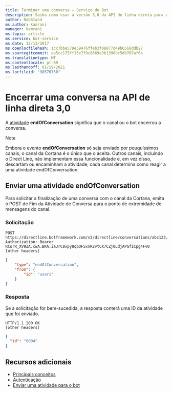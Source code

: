 ```yaml
---
title: Terminar uma conversa – Serviço de Bot
description: Saiba como usar a versão 3,0 da API de linha direta para encerrar conversas entre bots e canais Cortana. Consulte como configurar e enviar eventos do endOfConversation.
author: RobStand
ms.author: kamrani
manager: kamrani
ms.topic: article
ms.service: bot-service
ms.date: 12/13/2017
ms.openlocfilehash: 1cc7bbe579e59476ffeb3f08877d49b6568ddb27
ms.sourcegitcommit: aa5cc175ff15e7f9c8669e3b1398bc5db707af6e
ms.translationtype: MT
ms.contentlocale: pt-BR
ms.lasthandoff: 01/19/2021
ms.locfileid: "98576738"
---
```

# <a name="end-a-conversation-in-direct-line-api-30"></a>Encerrar uma conversa na API de linha direta 3,0

A [atividade](https://aka.ms/botSpecs-activitySchema) **endOfConversation** significa que o canal ou o bot encerrou a conversa.

> [!NOTE]
> Embora o evento **endOfConversation** só seja enviado por pouquíssimos canais, o canal da Cortana é o único que o aceita. Outros canais, incluindo o Direct Line, não implementam essa funcionalidade e, em vez disso, descartam ou encaminham a atividade; cada canal determina como reagir a uma atividade endOfConversation.

## <a name="send-an-endofconversation-activity"></a>Enviar uma atividade endOfConversation

Para solicitar a finalização de uma conversa com o canal da Cortana, emita o POST de Fim da Atividade de Conversa para o ponto de extremidade de mensagens do canal.

### <a name="request"></a>Solicitação

```http
POST https://directline.botframework.com/v3/directline/conversations/abc123/activities
Authorization: Bearer RCurR_XV9ZA.cwA.BKA.iaJrC8xpy8qbOF5xnR2vtCX7CZj0LdjAPGfiCpg4Fv0
[other headers]
```

```json
{
    "type": "endOfConversation",
    "from": {
        "id": "user1"
    }
}
```

### <a name="response"></a>Resposta

Se a solicitação for bem-sucedida, a resposta conterá uma ID da atividade que foi enviado.

```http
HTTP/1.1 200 OK
[other headers]
```

```json
{
  "id": "0004"
}
```

## <a name="additional-resources"></a>Recursos adicionais

- [Principais conceitos](bot-framework-rest-direct-line-3-0-concepts.md)
- [Autenticação](bot-framework-rest-direct-line-3-0-authentication.md)
- [Enviar uma atividade para o bot](bot-framework-rest-direct-line-3-0-send-activity.md)

